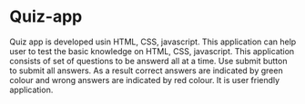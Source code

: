 # Quiz-app
Quiz app is developed usin HTML, CSS, javascript.
This application can help user to test the basic knowledge on HTML, CSS, javascript.
This application consists of set of questions to be answerd all at a time.
Use submit button to submit all answers.
As a result correct answers are indicated by green colour and wrong answers are indicated by red colour.
It is user friendly application.
